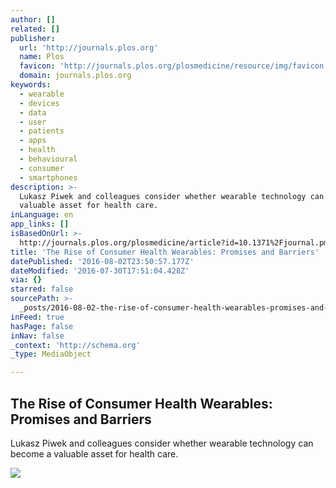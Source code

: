 ```yaml
---
author: []
related: []
publisher:
  url: 'http://journals.plos.org'
  name: Plos
  favicon: 'http://journals.plos.org/plosmedicine/resource/img/favicon.ico'
  domain: journals.plos.org
keywords:
  - wearable
  - devices
  - data
  - user
  - patients
  - apps
  - health
  - behavioural
  - consumer
  - smartphones
description: >-
  Lukasz Piwek and colleagues consider whether wearable technology can become a
  valuable asset for health care.
inLanguage: en
app_links: []
isBasedOnUrl: >-
  http://journals.plos.org/plosmedicine/article?id=10.1371%2Fjournal.pmed.1001953
title: 'The Rise of Consumer Health Wearables: Promises and Barriers'
datePublished: '2016-08-02T23:50:57.177Z'
dateModified: '2016-07-30T17:51:04.428Z'
via: {}
starred: false
sourcePath: >-
  _posts/2016-08-02-the-rise-of-consumer-health-wearables-promises-and-barriers.md
inFeed: true
hasPage: false
inNav: false
_context: 'http://schema.org'
_type: MediaObject

---
```

<article style=""><h1>The Rise of Consumer Health Wearables: Promises and Barriers</h1><p>Lukasz Piwek and colleagues consider whether wearable technology can become a valuable asset for health care.</p><img src="http://journals.plos.org/plosmedicine/article/figure/image?size=inline&amp;id=info:doi/10.1371/journal.pmed.1001953.g001" /></article>